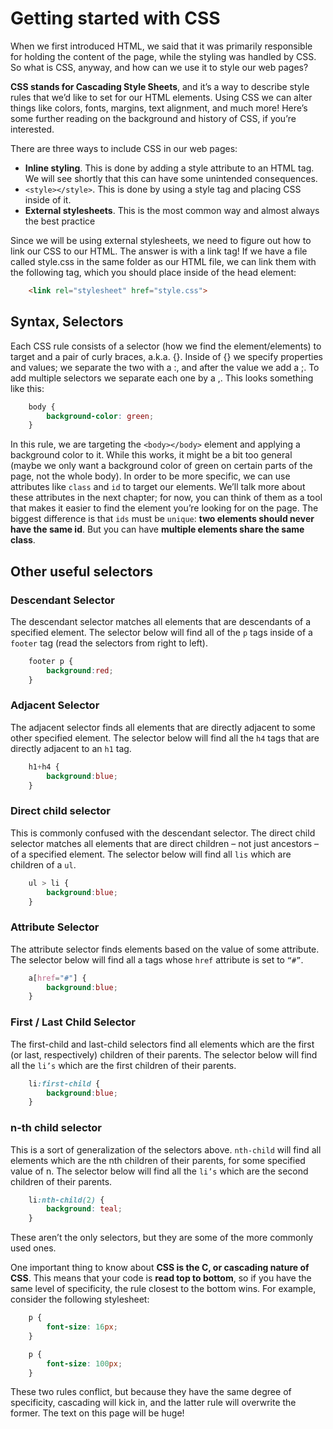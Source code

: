 # Getting started with CSS

When we first introduced HTML, we said that it was primarily responsible for holding the content of the page, while the styling was handled by CSS. So what is CSS, anyway, and how can we use it to style our web pages?

**CSS stands for Cascading Style Sheets**, and it’s a way to describe style rules that we’d like to set for our HTML elements. Using CSS we can alter things like colors, fonts, margins, text alignment, and much more! Here’s some further reading on the background and history of CSS, if you’re interested.

There are three ways to include CSS in our web pages:

- **Inline styling**. This is done by adding a style attribute to an HTML tag. We will see shortly that this can have some unintended consequences.
- `<style></style>`. This is done by using a style tag and placing CSS inside of it.
- **External stylesheets**. This is the most common way and almost always the best practice

Since we will be using external stylesheets, we need to figure out how to link our CSS to our HTML. The answer is with a link tag! If we have a file called style.css in the same folder as our HTML file, we can link them with the following tag, which you should place inside of the head element:

```html
    <link rel="stylesheet" href="style.css">
```

## Syntax, Selectors

Each CSS rule consists of a selector (how we find the element/elements) to target and a pair of curly braces, a.k.a. {}. Inside of {} we specify properties and values; we separate the two with a :, and after the value we add a ;. To add multiple selectors we separate each one by a ,. This looks something like this:

```css
    body {
        background-color: green;
    }
```

In this rule, we are targeting the `<body></body>` element and applying a background color to it. While this works, it might be a bit too general (maybe we only want a background color of green on certain parts of the page, not the whole body). In order to be more specific, we can use attributes like `class` and `id` to target our elements. We’ll talk more about these attributes in the next chapter; for now, you can think of them as a tool that makes it easier to find the element you’re looking for on the page. The biggest difference is that `ids` must be `unique`: **two elements should never have the same id**. But you can have **multiple elements share the same class**.


## Other useful selectors

### Descendant Selector

The descendant selector matches all elements that are descendants of a specified element. The selector below will find all of the `p` tags inside of a `footer` tag (read the selectors from right to left).

```css
    footer p {
        background:red;
    }
```

### Adjacent Selector

The adjacent selector finds all elements that are directly adjacent to some other specified element. The selector below will find all the `h4` tags that are directly adjacent to an `h1` tag.

```css
    h1+h4 {
        background:blue;
    }
```

### Direct child selector

This is commonly confused with the descendant selector. The direct child selector matches all elements that are direct children – not just ancestors – of a specified element. The selector below will find all `lis` which are children of a `ul`.

```css
    ul > li {
        background:blue;
    }
```

### Attribute Selector

The attribute selector finds elements based on the value of some attribute. The selector below will find all a tags whose `href` attribute is set to `“#”`.

```css
    a[href="#"] {
        background:blue;
    }
```

### First / Last Child Selector

The first-child and last-child selectors find all elements which are the first (or last, respectively) children of their parents. The selector below will find all the `li’s` which are the first children of their parents.

```css
    li:first-child {
        background:blue;
    }
```

### n-th child selector

This is a sort of generalization of the selectors above. `nth-child` will find all elements which are the nth children of their parents, for some specified value of n. The selector below will find all the `li’s` which are the second children of their parents.

```css
    li:nth-child(2) {
        background: teal;
    }
```

These aren’t the only selectors, but they are some of the more commonly used ones.

One important thing to know about **CSS is the C, or cascading nature of CSS**. This means that your code is **read top to bottom**, so if you have the same level of specificity, the rule closest to the bottom wins. For example, consider the following stylesheet:

```css
    p {
        font-size: 16px;
    }

    p {
        font-size: 100px;
    }
```

These two rules conflict, but because they have the same degree of specificity, cascading will kick in, and the latter rule will overwrite the former. The text on this page will be huge!